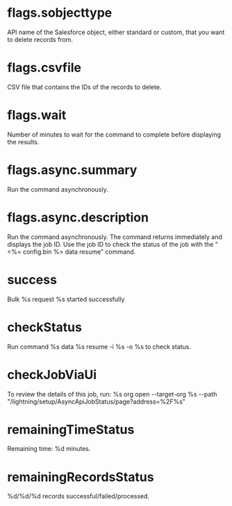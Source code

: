 # flags.sobjecttype

API name of the Salesforce object, either standard or custom, that you want to delete records from.

# flags.csvfile

CSV file that contains the IDs of the records to delete.

# flags.wait

Number of minutes to wait for the command to complete before displaying the results.

# flags.async.summary

Run the command asynchronously.

# flags.async.description

Run the command asynchronously. The command returns immediately and displays the job ID. Use the job ID to check the status of the job with the "<%= config.bin %> data resume" command.

# success

Bulk %s request %s started successfully

# checkStatus

Run command %s data %s resume -i %s -o %s to check status.

# checkJobViaUi

To review the details of this job, run:
%s org open --target-org %s --path "/lightning/setup/AsyncApiJobStatus/page?address=%2F%s"

# remainingTimeStatus

Remaining time: %d minutes.

# remainingRecordsStatus

%d/%d/%d records successful/failed/processed.

